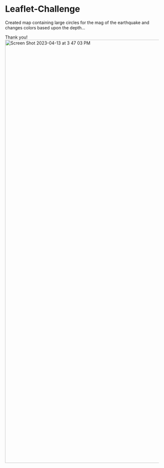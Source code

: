 # Leaflet-Challenge


Created map containing large circles for the mag of the earthquake and changes colors based upon the depth... 

Thank you!
<img width="1386" alt="Screen Shot 2023-04-13 at 3 47 03 PM" src="https://user-images.githubusercontent.com/55512823/231867385-38327ada-927a-40b8-9779-7b8751da6494.png">
